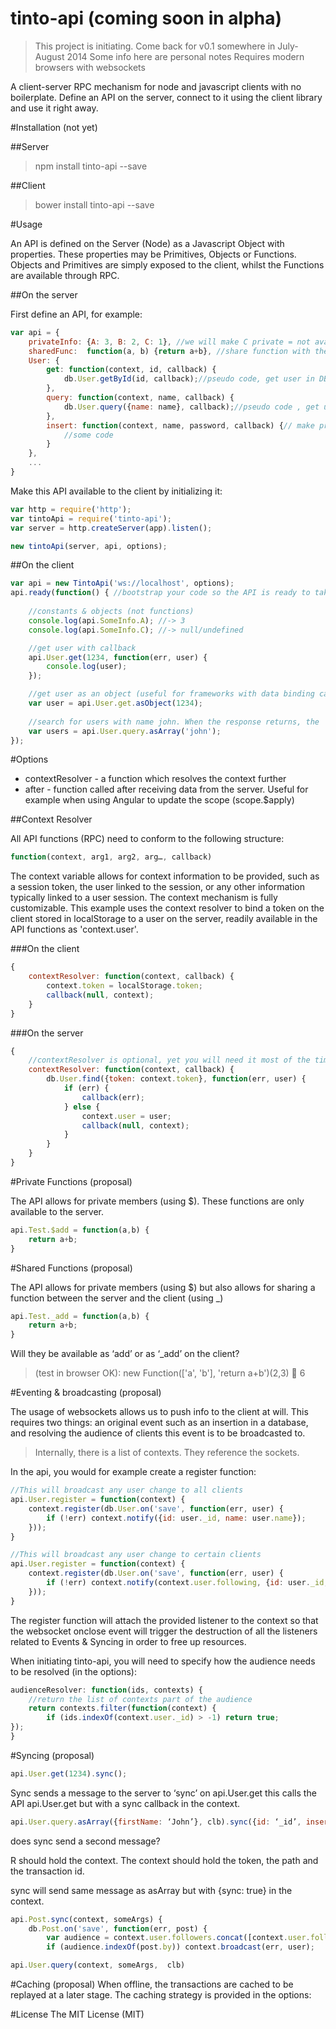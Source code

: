 tinto-api (coming soon in alpha)
================================
> This project is initiating. Come back for v0.1 somewhere in July-August 2014
> Some info here are personal notes
> Requires modern browsers with websockets

A client-server RPC mechanism for node and javascript clients with no boilerplate. Define an API on the server, connect to it using the client library and use it right away.

#Installation (not yet)

##Server
> npm install tinto-api --save 

##Client
> bower install tinto-api --save

#Usage

An API is defined on the Server (Node) as a Javascript Object with properties. These properties may be Primitives, Objects or Functions. Objects and Primitives are simply exposed to the client, whilst the Functions are available through RPC.

##On the server

First define an API, for example:
```javascript
var api = {
	privateInfo: {A: 3, B: 2, C: 1}, //we will make C private = not available to the client
	sharedFunc:  function(a, b) {return a+b}, //share function with the client
	User: {
		get: function(context, id, callback) {
			db.User.getById(id, callback);//pseudo code, get user in DB
		},
		query: function(context, name, callback) {
			db.User.query({name: name}, callback);//pseudo code , get user with name in DB
		},
		insert: function(context, name, password, callback) {// make private
			//some code
		}
	},
	...
}
```

Make this API available to the client by initializing it:


```javascript
var http = require('http');
var tintoApi = require('tinto-api');
var server = http.createServer(app).listen();

new tintoApi(server, api, options);
```


##On the client
```javascript
var api = new TintoApi('ws://localhost', options);
api.ready(function() { //bootstrap your code so the API is ready to take calls
	
	//constants & objects (not functions)
	console.log(api.SomeInfo.A); //-> 3
	console.log(api.SomeInfo.C); //-> null/undefined

	//get user with callback
	api.User.get(1234, function(err, user) {
		console.log(user);
	});

	//get user as an object (useful for frameworks with data binding capabilities)
	var user = api.User.get.asObject(1234);
	
	//search for users with name john. When the response returns, the 'users' array will be populated
	var users = api.User.query.asArray('john');
});
```

#Options

* contextResolver - a function which resolves the context further
* after - function called after receiving data from the server. Useful for example when using Angular to update the scope (scope.$apply)


##Context Resolver

All API functions (RPC) need to conform to the following structure:

```javascript
function(context, arg1, arg2, arg…, callback)
```

The context variable allows for context information to be provided, such as a session token, the user linked to the session, or any other information typically linked to a user session. The context mechanism is fully customizable. This example uses the context resolver to bind a token on the client stored in localStorage to a user on the server, readily available in the API functions as 'context.user'.

###On the client
```javascript
{
	contextResolver: function(context, callback) {
		context.token = localStorage.token;
		callback(null, context);
	}
}
```

###On the server

```javascript
{  
	//contextResolver is optional, yet you will need it most of the time
	contextResolver: function(context, callback) {
		db.User.find({token: context.token}, function(err, user) {
			if (err) {
				callback(err);
			} else {
				context.user = user;
				callback(null, context);
			}
		}
	}
}
```

#Private Functions (proposal)

The API allows for private members (using $). These functions are only available to the server.

```javascript
api.Test.$add = function(a,b) {
	return a+b;
}
```

#Shared Functions (proposal)

The API allows for private members (using $) but also allows for sharing a function between the server and the client (using _)
```javascript
api.Test._add = function(a,b) {
	return a+b;
}
```
Will they be available as ‘add’ or as ‘_add’ on the client?

> (test in browser OK): new Function(['a', 'b'], 'return a+b')(2,3)  6

#Eventing & broadcasting (proposal)

The usage of websockets allows us to push info to the client at will. This requires two things: an original event such as an insertion in a database, and resolving the audience of clients this event is to be broadcasted to. 

> Internally, there is a list of contexts. They reference the sockets.

In the api, you would for example create a register function:

```javascript
//This will broadcast any user change to all clients
api.User.register = function(context) {
	context.register(db.User.on('save', function(err, user) {
		if (!err) context.notify({id: user._id, name: user.name});	
	}));
}

//This will broadcast any user change to certain clients
api.User.register = function(context) {
	context.register(db.User.on('save', function(err, user) {
		if (!err) context.notify(context.user.following, {id: user._id, name: user.name});		
	}));
}
```

The register function will attach the provided listener to the context so that the websocket onclose event will trigger the destruction of all the listeners related to Events & Syncing in order to free up resources.

When initiating tinto-api, you will need to specify how the audience needs to be resolved (in the options):

```javascript
audienceResolver: function(ids, contexts) {
	//return the list of contexts part of the audience
	return contexts.filter(function(context) {
		if (ids.indexOf(context.user._id) > -1) return true;
});
}
```

#Syncing (proposal)
```javascript
api.User.get(1234).sync();
```

Sync sends a message to the server to ‘sync’ on api.User.get this calls the API api.User.get but with a sync callback in the context.

```javascript
api.User.query.asArray({firstName: ‘John’}, clb).sync({id: ‘_id’, insert: ‘prepend’})
```
does sync send a second message?

R should hold the context. 
The context should hold the token, the path and the transaction id.

sync will send same message as asArray but with {sync: true} in the context.

```javascript
api.Post.sync(context, someArgs) {
	db.Post.on('save', function(err, post) {
		var audience = context.user.followers.concat([context.user.following]).concat([context.user._id])
		if (audience.indexOf(post.by)) context.broadcast(err, user);

api.User.query(context, someArgs,  clb)
```

#Caching (proposal)
When offline, the transactions are cached to be replayed at a later stage. The caching strategy is provided in the options:

#License
The MIT License (MIT)
